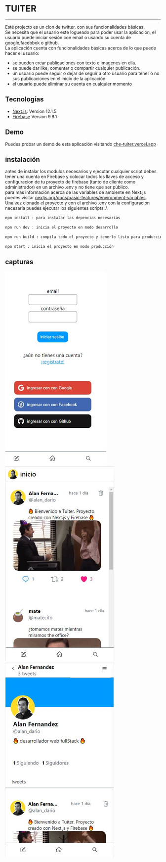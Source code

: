 # TUITER
***
Esté projecto es un clon de twitter, con sus funcionalidades básicas.\
 Se necesita que el usuario este logueado para poder usar la aplicación, el usuario puede iniciar sesión con email o usando su cuenta de google,facebbok o github.\
 La aplicación cuenta con funcionalidades básicas acerca de lo que puede hacer el usuario:
  - se pueden crear publicaciones con texto e imagenes en ella.
  - se puede dar like, comentar o compartir cualquier publicación.
  - un usuario puede seguir o dejar de seguir a otro usuario para tener o no sus publicaciones en el inicio de la aplicación.
  - el usuario puede eliminar su cuenta en cualquier momento

  ## Tecnologías
  * [Next.js](https://nextjs.org/): Version 12.1.5
  * [Firebase](https://firebase.google.com/?hl=es) Version 9.8.1

  ## Demo
   Puedes probar un demo de esta aplicación visitando [che-tuiter.vercel.app](https://che-tuiter.vercel.app/) 

  ## instalación
   antes de instalar los modulos necesarios y ejecutar cualquier script debes tener una cuenta en Firebase y colocar todos los llaves de acceso y configuracion de tu proyecto de firebase (tanto de cliente como administrador) en un archivo .env y no tiene que ser público.\
   para mas información acerca de las variables de ambiente en Next.js puedes visitar [nextjs.org/docs/basic-features/environment-variables](https://nextjs.org/docs/basic-features/environment-variables).\
   Una vez clonado el proyecto y con el archivo .env con la configuración necesaria puedes ejecutar los siguientes scripts:.\
   ```bash
npm install : para instalar las depencias necesarias
```

 ```bash
npm run dev : inicia el proyecto en modo desarrollo
```

 ```bash
npm run build : compila todo el proyecto y tenerlo listo para producción
```

 ```bash
npm start : inicia el proyecto en modo producción
```
## capturas
![](/public/screenshot_login.jpg)
![](/public/screenshot_home.jpg)
![](/public/screenshot_profile.jpg)